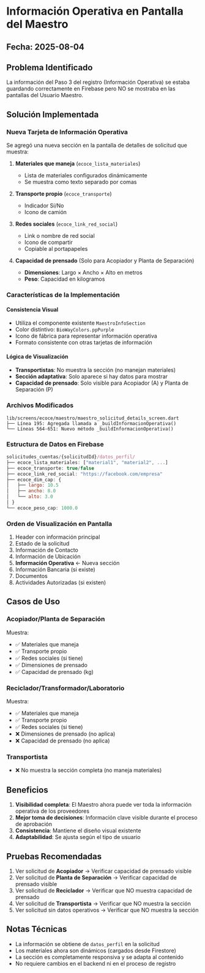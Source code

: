 # Información Operativa en Pantalla del Maestro

## Fecha: 2025-08-04

## Problema Identificado
La información del Paso 3 del registro (Información Operativa) se estaba guardando correctamente en Firebase pero NO se mostraba en las pantallas del Usuario Maestro.

## Solución Implementada

### Nueva Tarjeta de Información Operativa
Se agregó una nueva sección en la pantalla de detalles de solicitud que muestra:

1. **Materiales que maneja** (`ecoce_lista_materiales`)
   - Lista de materiales configurados dinámicamente
   - Se muestra como texto separado por comas

2. **Transporte propio** (`ecoce_transporte`)
   - Indicador Sí/No
   - Icono de camión

3. **Redes sociales** (`ecoce_link_red_social`)
   - Link o nombre de red social
   - Icono de compartir
   - Copiable al portapapeles

4. **Capacidad de prensado** (Solo para Acopiador y Planta de Separación)
   - **Dimensiones**: Largo × Ancho × Alto en metros
   - **Peso**: Capacidad en kilogramos

### Características de la Implementación

#### Consistencia Visual
- Utiliza el componente existente `MaestroInfoSection`
- Color distintivo: `BioWayColors.ppPurple`
- Icono de fábrica para representar información operativa
- Formato consistente con otras tarjetas de información

#### Lógica de Visualización
- **Transportistas**: No muestra la sección (no manejan materiales)
- **Sección adaptativa**: Solo aparece si hay datos para mostrar
- **Capacidad de prensado**: Solo visible para Acopiador (A) y Planta de Separación (P)

### Archivos Modificados
```
lib/screens/ecoce/maestro/maestro_solicitud_details_screen.dart
├── Línea 195: Agregada llamada a _buildInformacionOperativa()
└── Líneas 564-651: Nuevo método _buildInformacionOperativa()
```

### Estructura de Datos en Firebase
```javascript
solicitudes_cuentas/{solicitudId}/datos_perfil/
├── ecoce_lista_materiales: ["material1", "material2", ...]
├── ecoce_transporte: true/false
├── ecoce_link_red_social: "https://facebook.com/empresa"
├── ecoce_dim_cap: {
│   ├── largo: 10.5
│   ├── ancho: 8.0
│   └── alto: 3.0
│ }
└── ecoce_peso_cap: 1000.0
```

### Orden de Visualización en Pantalla
1. Header con información principal
2. Estado de la solicitud
3. Información de Contacto
4. Información de Ubicación
5. **Información Operativa** ← Nueva sección
6. Información Bancaria (si existe)
7. Documentos
8. Actividades Autorizadas (si existen)

## Casos de Uso

### Acopiador/Planta de Separación
Muestra:
- ✅ Materiales que maneja
- ✅ Transporte propio
- ✅ Redes sociales (si tiene)
- ✅ Dimensiones de prensado
- ✅ Capacidad de prensado (kg)

### Reciclador/Transformador/Laboratorio
Muestra:
- ✅ Materiales que maneja
- ✅ Transporte propio
- ✅ Redes sociales (si tiene)
- ❌ Dimensiones de prensado (no aplica)
- ❌ Capacidad de prensado (no aplica)

### Transportista
- ❌ No muestra la sección completa (no maneja materiales)

## Beneficios

1. **Visibilidad completa**: El Maestro ahora puede ver toda la información operativa de los proveedores
2. **Mejor toma de decisiones**: Información clave visible durante el proceso de aprobación
3. **Consistencia**: Mantiene el diseño visual existente
4. **Adaptabilidad**: Se ajusta según el tipo de usuario

## Pruebas Recomendadas

1. Ver solicitud de **Acopiador** → Verificar capacidad de prensado visible
2. Ver solicitud de **Planta de Separación** → Verificar capacidad de prensado visible
3. Ver solicitud de **Reciclador** → Verificar que NO muestra capacidad de prensado
4. Ver solicitud de **Transportista** → Verificar que NO muestra la sección
5. Ver solicitud sin datos operativos → Verificar que NO muestra la sección

## Notas Técnicas

- La información se obtiene de `datos_perfil` en la solicitud
- Los materiales ahora son dinámicos (cargados desde Firestore)
- La sección es completamente responsiva y se adapta al contenido
- No requiere cambios en el backend ni en el proceso de registro